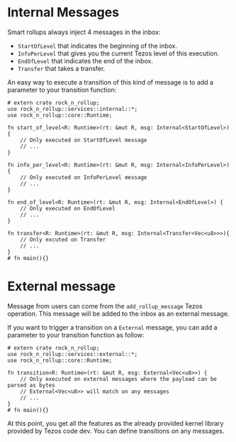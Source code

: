 # Internal Messages

Smart rollups always inject 4 messages in the inbox:

- `StartOfLevel` that indicates the beginning of the inbox.
- `InfoPerLevel` that gives you the current Tezos level of this execution.
- `EndOfLevel` that indicates the end of the inbox.
- `Transfer` that takes a transfer.

An easy way to execute a transition of this kind of message is to add a parameter to your transition function:

```rust, noplayground
# extern crate rock_n_rollup;
use rock_n_rollup::services::internal::*;
use rock_n_rollup::core::Runtime;

fn start_of_level<R: Runtime>(rt: &mut R, msg: Internal<StartOfLevel>) {
    // Only executed on StartOfLevel message
    // ...
}

fn info_per_level<R: Runtime>(rt: &mut R, msg: Internal<InfoPerLevel>) {
    // Only executed on InfoPerLevel message
    // ...
}

fn end_of_level<R: Runtime>(rt: &mut R, msg: Internal<EndOfLevel>) {
    // Only executed on EndOfLevel
    // ...
}

fn transfer<R: Runtime>(rt: &mut R, msg: Internal<Transfer<Vec<u8>>>){
    // Only excuted on Transfer
    // ...
}
# fn main(){}
```

# External message

Message from users can come from the `add_rollup_message` Tezos operation. This message will be added to the inbox as an external message.

If you want to trigger a transition on a `External` message, you can add a parameter to your transition function as follow:

```rust, noplayground
# extern crate rock_n_rollup;
use rock_n_rollup::services::external::*;
use rock_n_rollup::core::Runtime;

fn transition<R: Runtime>(rt: &mut R, msg: External<Vec<u8>>) {
    // Only executed on external messages where the payload can be parsed as bytes
    // External<Vec<u8>> will match on any messages
    // ...
}
# fn main(){}
```

At this point, you get all the features as the already provided kernel library provided by Tezos code dev.
You can define transitions on any messages.
